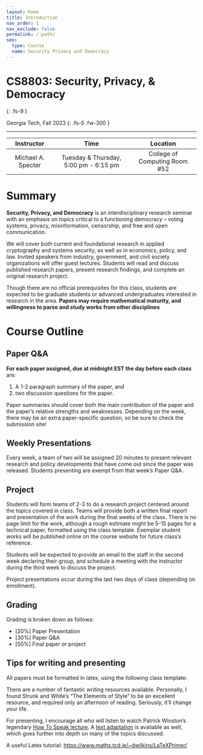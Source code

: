 ```yaml
---
layout: home
title: Introduction
nav_order: 1
nav_exclude: false 
permalink: /:path/
seo:
  type: Course
  name: Security Privacy and Democracy
---
```




# CS8803: Security, Privacy, & Democracy
{: .fs-9 }

Georgia Tech, Fall 2023
{: .fs-5 .fw-300 }

---


| Instructor       | Time                                  | Location                      |
|:----------------:|:-------------------------------------:|:-----------------------------:|
|Michael A. Specter| Tuesday & Thursday, 5:00 pm - 6:15 pm | College of Computing Room #52 |

# Summary

**Security, Privacy, and Democracy** is an interdisciplinary research seminar with an emphasis on topics critical to a functioning democracy – voting systems, privacy, misinformation, censorship, and free and open communication. 

We will cover both current and foundational research in applied cryptography and systems security, as well as in economics, policy, and law. Invited speakers from industry, government, and civil society organizations will offer guest lectures. Students will read and discuss published research papers, present research findings, and complete an original research project.

Though there are no official prerequisites for this class, students are expected to be graduate students or advanced undergraduates interested in research in the area. **Papers may require mathematical maturity, and willingness to parse and study works from other disciplines**

# Course Outline
## Paper Q&A
**For each paper assigned, due at midnight EST the day before each class** are:
1. A 1-2 paragraph summary of the paper, and 
2. two discussion questions for the paper.

Paper summaries should cover both the main contribution of the paper and the paper’s relative strengths and weaknesses. Depending on the week, there may be an extra paper-specific question, so be sure to check the submission site!

## Weekly Presentations
Every week, a team of two will be assigned 20 minutes to present relevant research and policy developments that have come out since the paper was released. Students presenting are exempt from that week’s Paper Q&A.

## Project
Students will form teams of 2-3 to do a research project centered around the topics covered in class. Teams will provide both a written final report and presentation of the work during the final weeks of the class. There is no page limit for the work, although a rough estimate might be 5-15 pages for a technical paper, formatted using the class template. Exemplar student works will be published online on the course website for future class’s reference.

Students will be expected to provide an email to the staff in the second week declaring their group, and schedule a meeting with the instructor during the third week to discuss the project.

Project presentations occur during the last two days of class (depending on enrollment).

## Grading
Grading is broken down as follows:
* [20%] Paper Presentation
* [30%] Paper Q&A  
* [50%] Final paper or project 

## Tips for writing and presenting
All papers must be formatted in latex, using the following class template: <Link to the template for the class>

There are a number of fantastic writing resources available. Personally, I found Strunk and White’s “The Elements of Style” to be an excellent resource, and required only an afternoon of reading. Seriously, it’ll change your life.

For presenting, I encourage all who will listen to watch Patrick Winston’s legendary [How To Speak lecture](https://www.youtube.com/watch?v=Unzc731iCUY). A [text adaptation](https://mitpress.mit.edu/9780262360401/make-it-clear/) is available as well, which goes further into depth on many of the topics discussed.

A useful Latex tutorial: https://www.maths.tcd.ie/~dwilkins/LaTeXPrimer/

